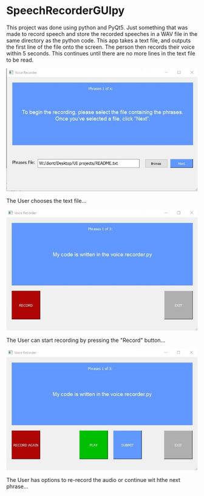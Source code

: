 # SpeechRecorderGUIpy
<p>
This project was done using python and PyQt5.
Just something that was made to record speech and store the recorded speeches in a WAV file in the same directory as the python code. This app takes a text file, and outputs the first line of the file onto the screen. The person then records their voice within 5 seconds. This continues until there are no more lines in the text file to be read.
</p>

![alt text](https://github.com/pokemondion/SpeechRecorderGUIpy/blob/master/pic1.jpg)

<p>
The User chooses the text file...
</p>

![alt text](https://github.com/pokemondion/SpeechRecorderGUIpy/blob/master/pic2.jpg)

<p>
The User can start recording by pressing the "Record" button...
</p>

![alt text](https://github.com/pokemondion/SpeechRecorderGUIpy/blob/master/pic3.jpg)

<p>
The User has options to re-record the audio or continue wit hthe next phrase...
</p>
